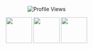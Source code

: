 
 
 
 
 
 
 <p align="center">
  <img src="https://komarev.com/ghpvc/?username=D4RKH3ART&label=lovelies&color=AABACE&base=570" alt="Profile Views"/>
</p>

<p align="center">
  <img src="https://file.garden/aFQP9esOHyVvl9zD/panny.png" width="70"/>
  <img src="https://file.garden/aFQP9esOHyVvl9zD/edgy.png" width="70"/>
  <img src="https://file.garden/aFQP9esOHyVvl9zD/gender.png" width="70"/>
</p>


